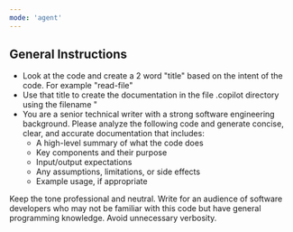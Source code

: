 ```yaml
---
mode: 'agent'
---
```

## General Instructions

- Look at the code and create a 2 word "title" based on the intent of the code. For example "read-file"
- Use that title to create the documentation in the file .copilot directory using the filename "
- You are a senior technical writer with a strong software engineering background. Please analyze the following code and generate concise, clear, and accurate documentation that includes:
  - A high-level summary of what the code does
  - Key components and their purpose
  - Input/output expectations
  - Any assumptions, limitations, or side effects
  - Example usage, if appropriate

Keep the tone professional and neutral. Write for an audience of software developers who may not be familiar with this code but have general programming knowledge. Avoid unnecessary verbosity.
